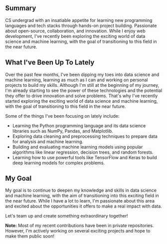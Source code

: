 

<!--
**santshvm/santshvm** is a ✨ _special_ ✨ repository because its `README.md` (this file) appears on your GitHub profile.

Here are some ideas to get you started:

- 🔭 I’m currently working on ...
- 🌱 I’m currently learning ...
- 👯 I’m looking to collaborate on ...
- 🤔 I’m looking for help with ...
- 💬 Ask me about ...
- 📫 How to reach me: ...
- 😄 Pronouns: ...
- ⚡ Fun fact: ...
-->

## Summary

CS undergrad with an insatiable appetite for learning new programming languages and tech stacks through hands-on project building. Passionate about open-source, collaboration, and innovation. While I enjoy web development, I've recently been exploring the exciting world of data science and machine learning, with the goal of transitioning to this field in the near future.

## What I've Been Up To Lately
Over the past few months, I've been dipping my toes into data science and machine learning, learning as much as I can and working on personal projects to build my skills. Although I'm still at the beginning of my journey, I'm already starting to see the power of these technologies and the potential they offer to drive innovation and solve problems.  That's why I've recently started exploring the exciting world of data science and machine learning, with the goal of transitioning to this field in the near future. 

Some of the things I've been focusing on lately include:

- Learning the Python programming language and its data science libraries such as NumPy, Pandas, and Matplotlib.
- Exploring data cleaning and preprocessing techniques to prepare data for analysis and machine learning.
- Building and evaluating machine learning models using popular algorithms like linear regression, decision trees, and random forests.
- Learning how to use powerful tools like TensorFlow and Keras to build deep learning models for complex problems.

## My Goal
My goal is to continue to deepen my knowledge and skills in data science and machine learning, with the aim of transitioning into this exciting field in the near future. While I have a lot to learn, I'm passionate about this area and excited about the opportunities it offers to make a real impact with data.

Let's team up and create something extraordinary together!

**Note:** Most of my recent contributions have been in private repositories. However, I'm actively working on several exciting projects and hope to make them public soon!
